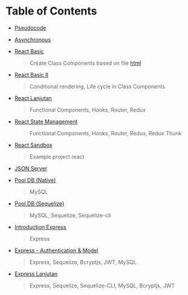 # Table of Contents
- [Pseudocode](./notes/pseudocode/README.md)

- [Asynchronous](./notes/sandbox/asynchronous)

- [React Basic](./notes/react-basic)
  > Create Class Components based on file [html](./notes/html/index.html)

- [React Basic II](./notes/react-basic-2)
  > Conditional rendering, Life cycle in Class Components 

- [React Lanjutan](./notes/react-lanjutan)
  > Functional Components, Hooks, Router, Redux

- [React State Management](./notes/react-state-management)
  > Functional Components, Hooks, Router, Redux, Redux Thunk

- [React Sandbox](./notes/react-sandbox)
  > Example project react

- [JSON Server](./notes/jsonServer)

- [Pool DB (Native)](./notes/pollDB)
  > MySQL

- [Pool DB (Sequelize)](./notes/pollWithSequelize)
  > MySQL, Sequelize, Sequelize-cli

- [Introduction Express](./notes/reviewExpress)
  > Express

- [Express - Authentication & Model](./notes/expressAuthModel)
  > Express, Sequelize, Bcryptjs, JWT, MySQL

- [Express Lanjutan](./notes/expressSeqCLI)
  > Express, Sequelize, Sequelize-CLI, MySQL, Bcryptjs, JWT